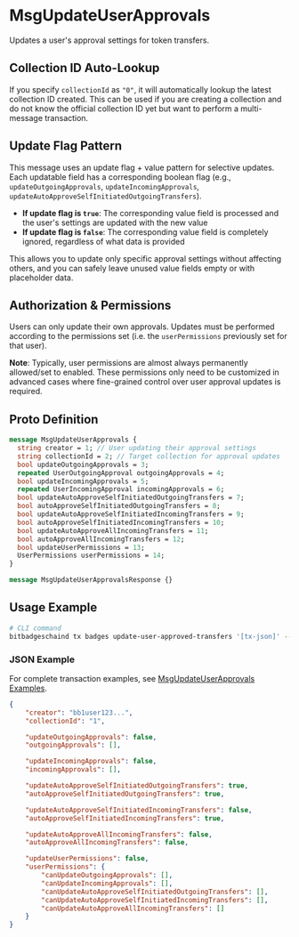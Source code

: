 # MsgUpdateUserApprovals

Updates a user's approval settings for token transfers.

## Collection ID Auto-Lookup

If you specify `collectionId` as `"0"`, it will automatically lookup the latest collection ID created. This can be used if you are creating a collection and do not know the official collection ID yet but want to perform a multi-message transaction.

## Update Flag Pattern

This message uses an update flag + value pattern for selective updates. Each updatable field has a corresponding boolean flag (e.g., `updateOutgoingApprovals`, `updateIncomingApprovals`, `updateAutoApproveSelfInitiatedOutgoingTransfers`).

-   **If update flag is `true`**: The corresponding value field is processed and the user's settings are updated with the new value
-   **If update flag is `false`**: The corresponding value field is completely ignored, regardless of what data is provided

This allows you to update only specific approval settings without affecting others, and you can safely leave unused value fields empty or with placeholder data.

## Authorization & Permissions

Users can only update their own approvals. Updates must be performed according to the permissions set (i.e. the `userPermissions` previously set for that user).

**Note**: Typically, user permissions are almost always permanently allowed/set to enabled. These permissions only need to be customized in advanced cases where fine-grained control over user approval updates is required.

## Proto Definition

```protobuf
message MsgUpdateUserApprovals {
  string creator = 1; // User updating their approval settings
  string collectionId = 2; // Target collection for approval updates
  bool updateOutgoingApprovals = 3;
  repeated UserOutgoingApproval outgoingApprovals = 4;
  bool updateIncomingApprovals = 5;
  repeated UserIncomingApproval incomingApprovals = 6;
  bool updateAutoApproveSelfInitiatedOutgoingTransfers = 7;
  bool autoApproveSelfInitiatedOutgoingTransfers = 8;
  bool updateAutoApproveSelfInitiatedIncomingTransfers = 9;
  bool autoApproveSelfInitiatedIncomingTransfers = 10;
  bool updateAutoApproveAllIncomingTransfers = 11;
  bool autoApproveAllIncomingTransfers = 12;
  bool updateUserPermissions = 13;
  UserPermissions userPermissions = 14;
}

message MsgUpdateUserApprovalsResponse {}
```

## Usage Example

```bash
# CLI command
bitbadgeschaind tx badges update-user-approved-transfers '[tx-json]' --from user-key
```

### JSON Example

For complete transaction examples, see [MsgUpdateUserApprovals Examples](../examples/txs/msgupdate-user-approvals/).

```json
{
    "creator": "bb1user123...",
    "collectionId": "1",

    "updateOutgoingApprovals": false,
    "outgoingApprovals": [],

    "updateIncomingApprovals": false,
    "incomingApprovals": [],

    "updateAutoApproveSelfInitiatedOutgoingTransfers": true,
    "autoApproveSelfInitiatedOutgoingTransfers": true,

    "updateAutoApproveSelfInitiatedIncomingTransfers": false,
    "autoApproveSelfInitiatedIncomingTransfers": true,

    "updateAutoApproveAllIncomingTransfers": false,
    "autoApproveAllIncomingTransfers": false,

    "updateUserPermissions": false,
    "userPermissions": {
        "canUpdateOutgoingApprovals": [],
        "canUpdateIncomingApprovals": [],
        "canUpdateAutoApproveSelfInitiatedOutgoingTransfers": [],
        "canUpdateAutoApproveSelfInitiatedIncomingTransfers": [],
        "canUpdateAutoApproveAllIncomingTransfers": []
    }
}
```
